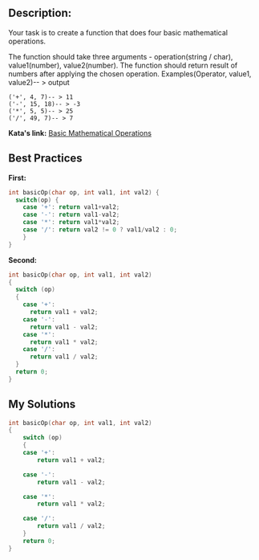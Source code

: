 ## Description:

Your task is to create a function that does four basic mathematical operations.

The function should take three arguments - operation(string / char), value1(number), value2(number).
The function should return result of numbers after applying the chosen operation.
Examples(Operator, value1, value2)-- > output

    ('+', 4, 7)-- > 11
    ('-', 15, 18)-- > -3
    ('*', 5, 5)-- > 25
    ('/', 49, 7)-- > 7

**Kata's link:** [Basic Mathematical Operations](https://www.codewars.com/kata/57356c55867b9b7a60000bd7/cpp)

## Best Practices

**First:**
```cpp
int basicOp(char op, int val1, int val2) {
  switch(op) {
    case '+': return val1+val2;
    case '-': return val1-val2;
    case '*': return val1*val2;
    case '/': return val2 != 0 ? val1/val2 : 0;
    }
}
```

**Second:**
```cpp
int basicOp(char op, int val1, int val2) 
{
  switch (op)
  {
    case '+':
      return val1 + val2;
    case '-':
      return val1 - val2;
    case '*':
      return val1 * val2;
    case '/':
      return val1 / val2;
  }
  return 0;
}
```

## My Solutions
```cpp
int basicOp(char op, int val1, int val2)
{
    switch (op)
    {
    case '+':
        return val1 + val2;

    case '-':
        return val1 - val2;

    case '*':
        return val1 * val2;

    case '/':
        return val1 / val2;
    }
    return 0;
}
```